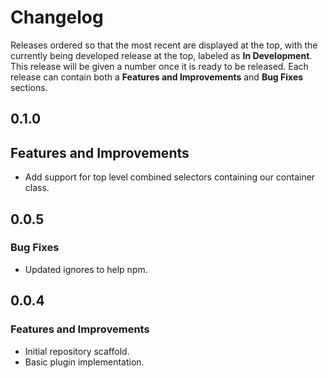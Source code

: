 
# Changelog

Releases ordered so that the most recent are displayed at the top, with the currently being developed release at the top, labeled as **In Development**. This release will be given a number once it is ready to be released. Each release can contain both a **Features and Improvements** and **Bug Fixes** sections.

## 0.1.0

## Features and Improvements

* Add support for top level combined selectors containing our container class.

## 0.0.5

### Bug Fixes

* Updated ignores to help npm.

## 0.0.4

### Features and Improvements

* Initial repository scaffold.
* Basic plugin implementation.
